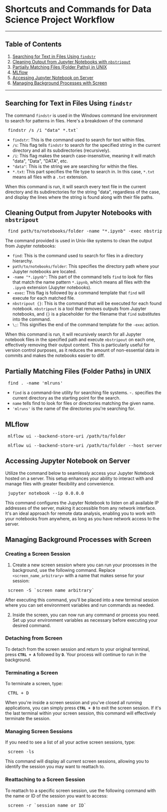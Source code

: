 # Shortcuts and Commands for Data Science Project Workflow
---

## Table of Contents
1. [Searching for Text in Files Using `findstr`](#searching-for-text-in-files-using-findstr)  
2. [Cleaning Output from Jupyter Notebooks with `nbstripout`](#cleaning-output-from-jupyter-notebooks-with-nbstripout)  
3. [Partially Matching Files (Folder Paths) in UNIX](#partially-matching-files-folder-paths-in-unix) 
4. [MLflow](#mlflow)
5. [Accessing Jupyter Notebook on Server](#accessing-jupyter-notebook-on-server)
6. [Managing Background Processes with Screen](#managing-background-processes-with-screen)

---
##  Searching for Text in Files Using `findstr`

The command `findstr` is used in the Windows command line environment to search for patterns in files. Here's a breakdown of the command

<pre> findstr /s /i "data" *.txt` </pre>

- `findstr`: This is the command used to search for text within files.  
- `/s`: This flag tells `findstr` to search for the specified string in the current directory and all its subdirectories (recursively).  
- `/i`: This flag makes the search case-insensitive, meaning it will match "data", "Data", "DATA", etc.
- `"data"`: This is the string we are searching for within the files.
- `*.txt`: This part specifies the file type to search in. In this case, `*.txt` means all files with a `.txt` extension.

When this command is run, it will search every text file in the current directory and its subdirectories for the string "data", regardless of the case, and display the lines where the string is found along with their file paths. 

## Cleaning Output from Jupyter Notebooks with `nbstripout`

<pre> find path/to/notebooks/folder -name "*.ipynb" -exec nbstripout {} \; </pre>

The command provided is used in Unix-like systems to clean the output from Jupyter notebooks:

- `find`: This is the command used to search for files in a directory hierarchy.
- `path/to/notebooks/folder`: This specifies the directory path where your Jupyter notebooks are located.
- `-name "*.ipynb"`: This part of the command tells `find` to look for files that match the name pattern `*.ipynb`, which means all files with the `.ipynb` extension (Jupyter notebooks).
- `-exec`: This flag is followed by a command template that `find` will execute for each matched file.
- `nbstripout {}`: This is the command that will be executed for each found notebook. `nbstripout` is a tool that removes outputs from Jupyter notebooks, and `{}` is a placeholder for the filename that `find` substitutes into the command.
- `\;`: This signifies the end of the command template for the `-exec` action.

When this command is run, it will recursively search for all Jupyter notebook files in the specified path and execute `nbstripout` on each one, effectively removing their output content. This is particularly useful for version control purposes, as it reduces the amount of non-essential data in commits and makes the notebooks easier to diff.

## Partially Matching Files (Folder Paths) in UNIX

<pre> find . -name 'mlruns' </pre>

- `find` is a command-line utility for searching file systems.
-`.` specifies the current directory as the starting point for the search.
- `name` tells find to look for files or directories matching the given name.
- `'mlruns'` is the name of the directories you're searching for.


## MLflow

<pre> mlflow ui --backend-store-uri /path/to/folder </pre>

<pre> mlflow ui --backend-store-uri /path/to/folder --host server name --port number </pre> 

## Accessing Jupyter Notebook on Server

Utilize the command below to seamlessly access your Jupyter Notebook hosted on a server. This setup enhances your ability to interact with and manage files with greater flexibility and convenience.

<pre> jupyter notebook --ip 0.0.0.0 </pre> 

This command configures the Jupyter Notebook to listen on all available IP addresses of the server, making it accessible from any network interface. It's an ideal approach for remote data analysis, enabling you to work with your notebooks from anywhere, as long as you have network access to the server.

## Managing Background Processes with Screen

### Creating a Screen Session

1. Create a new screen session where you can run your processes in the background, use the following command. Replace `<screen_name_arbitrary>` with a name that makes sense for your session:

<pre> screen -S `screen_name_arbitrary` </pre> 

After executing this command, you'll be placed into a new terminal session where you can set environment variables and run commands as needed.

2. Inside the screen, you can now run any command or process you need. Set up your environment variables as necessary before executing your desired command.

### Detaching from Screen

To detach from the screen session and return to your original terminal, press **`CTRL + A`** followed by **`D`**. Your process will continue to run in the background.

### Terminating a Screen

To terminate a screen, type:

<pre> CTRL + D </pre>

When you're inside a screen session and you've closed all running applications, you can simply press **`CTRL + D`** to exit the screen session. If it's the last terminal within your screen session, this command will effectively terminate the session.

### Managing Screen Sessions

If you need to see a list of all your active screen sessions, type:

<pre> screen -ls </pre>

This command will display all current screen sessions, allowing you to identify the session you may want to reattach to.

### Reattaching to a Screen Session

To reattach to a specific screen session, use the following command with the name or ID of the session you want to access:

<pre> screen -r `session_name_or_ID` </pre> 

